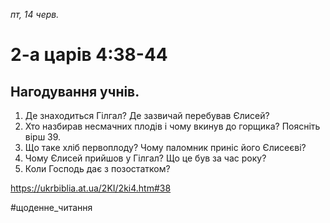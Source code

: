 
_пт, 14 черв._

# 2-а царів 4:38-44

## Нагодування учнів.
1. Де знаходиться Гілгал? Де зазвичай перебував Єлисей?
2. Хто назбирав несмачних плодів і чому вкинув до горщика? Поясніть вірш 39.
3. Що таке хліб первоплоду? Чому паломник приніс його Єлисеєві?
4. Чому Єлисей прийшов у Гілгал? Що це був за час року?
5. Коли Господь дає з позостатком?

https://ukrbiblia.at.ua/2KI/2ki4.htm#38 

#щоденне_читання
